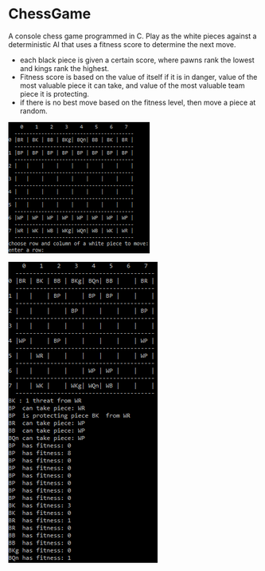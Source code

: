 # ChessGame

A console chess game programmed in C. Play as the white pieces against a deterministic AI that uses a fitness score to determine the next move.
 - each black piece is given a certain score, where pawns rank the lowest and kings rank the highest.
 - Fitness score is based on the value of itself if it is in danger, value of the most valuable piece it can take, and value of the most 
 valuable team piece it is protecting.
 - if there is no best move based on the fitness level, then move a piece at random.
 
 ![chess board beginning](https://github.com/habbybolan/ChessGame/blob/master/beginning_board.PNG)
  
 ![chess board in progress](https://github.com/habbybolan/ChessGame/blob/master/game_in_progress.PNG)

